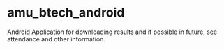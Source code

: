 # amu_btech_android
Android Application for downloading results and if possible in future, see attendance and other information. 
